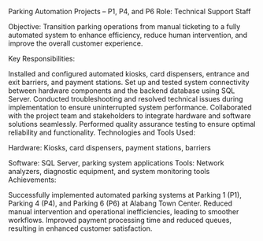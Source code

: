 Parking Automation Projects – P1, P4, and P6
Role: Technical Support Staff

Objective:
Transition parking operations from manual ticketing to a fully automated system to enhance efficiency, reduce human intervention, and improve the overall customer experience.

Key Responsibilities:

Installed and configured automated kiosks, card dispensers, entrance and exit barriers, and payment stations.
Set up and tested system connectivity between hardware components and the backend database using SQL Server.
Conducted troubleshooting and resolved technical issues during implementation to ensure uninterrupted system performance.
Collaborated with the project team and stakeholders to integrate hardware and software solutions seamlessly.
Performed quality assurance testing to ensure optimal reliability and functionality.
Technologies and Tools Used:

Hardware: Kiosks, card dispensers, payment stations, barriers

Software: SQL Server, parking system applications
Tools: Network analyzers, diagnostic equipment, and system monitoring tools
Achievements:

Successfully implemented automated parking systems at Parking 1 (P1), Parking 4 (P4), and Parking 6 (P6) at Alabang Town Center.
Reduced manual intervention and operational inefficiencies, leading to smoother workflows.
Improved payment processing time and reduced queues, resulting in enhanced customer satisfaction.
